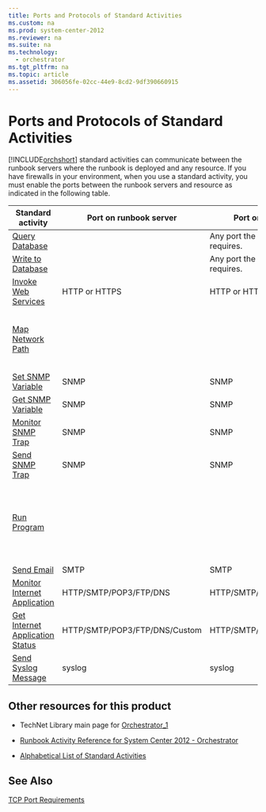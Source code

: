 ```yaml
---
title: Ports and Protocols of Standard Activities
ms.custom: na
ms.prod: system-center-2012
ms.reviewer: na
ms.suite: na
ms.technology: 
  - orchestrator
ms.tgt_pltfrm: na
ms.topic: article
ms.assetid: 306056fe-02cc-44e9-8cd2-9df390660915
---
```

# Ports and Protocols of Standard Activities
[!INCLUDE[orchshort](./Token/orchshort_md.md)] standard activities can communicate between the runbook servers where the runbook is deployed and any resource. If you have firewalls in your environment, when you use a standard activity, you must enable the ports between the runbook servers and resource as indicated in the following table.

|Standard activity|Port on runbook server|Port on resource server|Notes|
|---------------------|--------------------------|---------------------------|---------|
|[Query Database](./Query-Database.md)||Any port the target database requires.||
|[Write to Database](./Write-to-Database.md)||Any port the target database requires.||
|[Invoke Web Services](./Invoke-Web-Services.md)|HTTP or HTTPS|HTTP or HTTPS||
|[Map Network Path](./Map-Network-Path.md)|||Activity uses Microsoft Windows file sharing.|
|[Set SNMP Variable](./Set-SNMP-Variable.md)|SNMP|SNMP||
|[Get SNMP Variable](./Get-SNMP-Variable.md)|SNMP|SNMP||
|[Monitor SNMP Trap](./Monitor-SNMP-Trap.md)|SNMP|SNMP||
|[Send SNMP Trap](./Send-SNMP-Trap.md)|SNMP|SNMP||
|[Run Program](./Run-Program.md)|||Activity uses Microsoft Windows file sharing and I\/O pipes.|
|[Send Email](./Send-Email.md)|SMTP|SMTP||
|[Monitor Internet Application](./Monitor-Internet-Application.md)|HTTP\/SMTP\/POP3\/FTP\/DNS|HTTP\/SMTP\/POP3\/FTP\/DNS||
|[Get Internet Application Status](./Get-Internet-Application-Status.md)|HTTP\/SMTP\/POP3\/FTP\/DNS\/Custom|HTTP\/SMTP\/POP3\/FTP\/DNS\/Custom|Custom can be anything.|
|[Send Syslog Message](./Send-Syslog-Message.md)|syslog|syslog||

## Other resources for this product

-   TechNet Library main page for [Orchestrator_1](./Orchestrator_1.md)

-   [Runbook Activity Reference for System Center 2012 - Orchestrator](./Runbook-Activity-Reference-for-System-Center-2012---Orchestrator.md)

-   [Alphabetical List of Standard Activities](./Alphabetical-List-of-Standard-Activities.md)

## See Also
[TCP Port Requirements](assetId:///dc879c86-4855-4fd0-808d-06f64a9657ca)


